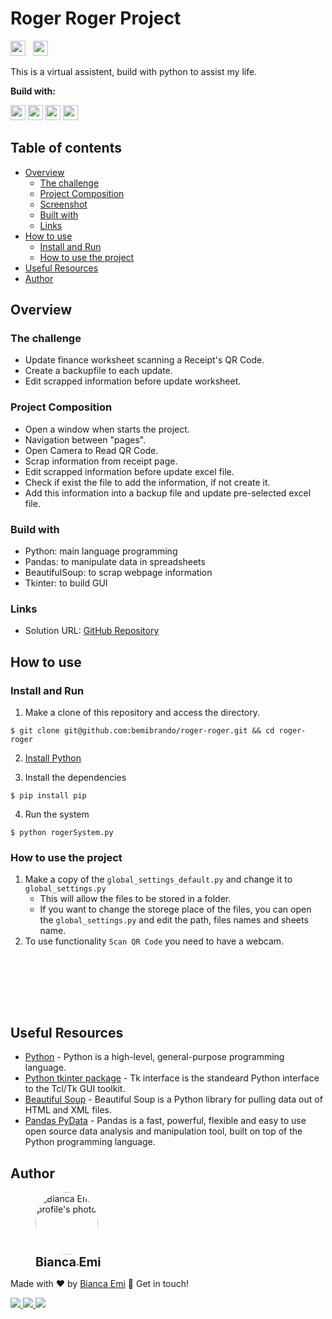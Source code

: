 # Roger Roger Project
<img src="https://img.shields.io/github/last-commit/bemibrando/roger-roger?style=for-the-badge" height="24px"> &nbsp; <img src="https://img.shields.io/badge/status-In%20Progress-yellow?style=for-the-badge" height="24px">

This is a virtual assistent, build with python to assist my life.

<b>Build with:</b>

<img src="https://img.shields.io/badge/python-3670A0?style=for-the-badge&logo=python&logoColor=ffdd54" height="24px">
<img src="https://img.shields.io/badge/pandas-%23150458.svg?style=for-the-badge&logo=pandas&logoColor=white" height="24px">
<img src="" height="24px">
<img src="" height="24px">

## Table of contents

- [Overview](#overview)
  - [The challenge](#the-challenge)
  - [Project Composition](#project-composition)
  - [Screenshot](#screenshot)
  - [Built with](#built-with)
  - [Links](#links)
- [How to use](#how-to-use)
  - [Install and Run](#install-and-run)
  - [How to use the project](#how-to-use-the-project)
- [Useful Resources](#useful-resources)
- [Author](#author)

## Overview

### <b id="the-challenge">The challenge</b>
- Update finance worksheet scanning a Receipt's QR Code.
- Create a backupfile to each update.
- Edit scrapped information before update worksheet.

### <b id="project-composition">Project Composition</b>
- Open a window when starts the project.
- Navigation between "pages".
- Open Camera to Read QR Code.
- Scrap information from receipt page.
- Edit scrapped information before update excel file.
- Check if exist the file to add the information, if not create it.
- Add this information into a backup file and update pre-selected excel file.


### <b id="buid-with">Build with</b>
- Python: main language programming
- Pandas: to manipulate data in spreadsheets
- BeautifulSoup: to scrap webpage information
- Tkinter: to build GUI

### <b id="links">Links</b>
- Solution URL: [GitHub Repository](https://github.com/bemibrando/roger-roger/)

## How to use

### Install and Run
1. Make a clone of this repository and access the directory.
```
$ git clone git@github.com:bemibrando/roger-roger.git && cd roger-roger
```

2. [Install Python](https://www.python.org/downloads/)

3. Install the dependencies
```
$ pip install pip
```

4. Run the system 
```
$ python rogerSystem.py
```

### How to use the project
1. Make a copy of the `global_settings_default.py` and change it to `global_settings.py`
    - This will allow the files to be stored in a folder.
    - If you want to change the storege place of the files, you can open the `global_settings.py` and edit the path, files names and sheets name.
2. To use functionality `Scan QR Code` you need to have a webcam. 


<br /><br />



<br /><br />

## <b id="useful-resources">Useful Resources</b>
- [Python](https://www.python.org/) - Python is a high-level, general-purpose programming language.
- [Python tkinter package](https://docs.python.org/3/library/tkinter.html) - Tk interface is the standeard Python interface to the Tcl/Tk GUI toolkit.
- [Beautiful Soup](https://beautiful-soup-4.readthedocs.io/en/latest/) - Beautiful Soup is a Python library for pulling data out of HTML and XML files.
- [Pandas PyData](https://pandas.pydata.org/) - Pandas is a fast, powerful, flexible and easy to use open source data analysis and manipulation tool, built on top of the Python programming language.

## Author
<div sytle="display: inline-block;">
    <figure>
        <a href="https://github.com/bemibrando" target="_blank">
            <img style="border-radius: 50%;" src="https://avatars.githubusercontent.com/u/102377919?v=4" width="100px" alt="Bianca Emi profile's photo"> <br />
            <sub style="text-align: center; font-size: 1.4em;"><b>Bianca Emi</b></sub>
        </a>
    </figure>
    <p>Made with ♥ by <a href="https://github.com/bemibrando" target="_blank">Bianca Emi</a> 👋 Get in touch!</p>
    <div align="start">
        <a href="https://www.linkedin.com/in/bianca-emi/" target="_blank">
            <img src="https://img.shields.io/badge/LinkedIn-0077B5?style=for-the-badge&logo=linkedin&logoColor=white">
        </a>   
        <a href="https://twitter.com/bemibrando" target="_blank">
            <img src="https://img.shields.io/badge/Twitter-1DA1F2?style=for-the-badge&logo=twitter&logoColor=white">
        </a>   
        <a href="mailto: bemi.brando@outlook.com">
            <img src="https://img.shields.io/badge/bemi.brando@outlook.com-0078D4?style=for-the-badge&logo=microsoft-outlook&logoColor=white">
        </a><br/>
    </div>
</div>